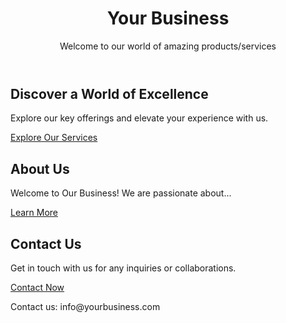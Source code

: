<!DOCTYPE html>
<html lang="en">
<head>
  <meta charset="UTF-8">
  <meta name="viewport" content="width=device-width, initial-scale=1.0">
  <link rel="stylesheet" href="styles.css">
  <title>Your Business</title>
</head>
<body>
  <header>
    <h1>Your Business</h1>
    <p>Welcome to our world of amazing products/services</p>
  </header>
  
  <section id="hero-section">
    <div class="hero-content">
      <h2>Discover a World of Excellence</h2>
      <p>Explore our key offerings and elevate your experience with us.</p>
      <a href="services.html">Explore Our Services</a>
    </div>
  </section>

  <section id="about-section">
    <h2>About Us</h2>
    <p>Welcome to Our Business! We are passionate about...</p>
    <a href="about.html">Learn More</a>
  </section>

  <section id="contact-section">
    <h2>Contact Us</h2>
    <p>Get in touch with us for any inquiries or collaborations.</p>
    <a href="contact.html">Contact Now</a>
  </section>

  <footer>
    <p>Contact us: info@yourbusiness.com</p>
  </footer>
</body>
</html>
